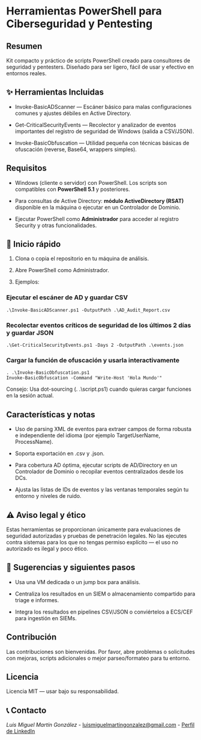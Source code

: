 # Herramientas PowerShell para Ciberseguridad y Pentesting

## Resumen

Kit compacto y práctico de scripts PowerShell creado para consultores de seguridad y pentesters. Diseñado para ser ligero, fácil de usar y efectivo en entornos reales.

## ✨ Herramientas Incluidas

* Invoke-BasicADScanner — Escáner básico para malas configuraciones comunes y ajustes débiles en Active Directory.

* Get-CriticalSecurityEvents — Recolector y analizador de eventos importantes del registro de seguridad de Windows (salida a CSV/JSON).

* Invoke-BasicObfuscation — Utilidad pequeña con técnicas básicas de ofuscación (reverse, Base64, wrappers simples).

## Requisitos

* Windows (cliente o servidor) con PowerShell. Los scripts son compatibles con **PowerShell 5.1** y posteriores.

* Para consultas de Active Directory: **módulo ActiveDirectory (RSAT)** disponible en la máquina o ejecutar en un Controlador de Dominio.

* Ejecutar PowerShell como **Administrador** para acceder al registro Security y otras funcionalidades.

## 🚀 Inicio rápido

1. Clona o copia el repositorio en tu máquina de análisis.

2. Abre PowerShell como Administrador.

3. Ejemplos:

### Ejecutar el escáner de AD y guardar CSV
```
.\Invoke-BasicADScanner.ps1 -OutputPath .\AD_Audit_Report.csv
```

### Recolectar eventos críticos de seguridad de los últimos 2 días y guardar JSON
```
.\Get-CriticalSecurityEvents.ps1 -Days 2 -OutputPath .\events.json
```

### Cargar la función de ofuscación y usarla interactivamente
```
. .\Invoke-BasicObfuscation.ps1
Invoke-BasicObfuscation -Command "Write-Host 'Hola Mundo'"
```
Consejo: Usa dot-sourcing (. .\script.ps1) cuando quieras cargar funciones en la sesión actual.

## Características y notas

* Uso de parsing XML de eventos para extraer campos de forma robusta e independiente del idioma (por ejemplo TargetUserName, ProcessName).

* Soporta exportación en .csv y .json.

* Para cobertura AD óptima, ejecutar scripts de AD/Directory en un Controlador de Dominio o recopilar eventos centralizados desde los DCs.

* Ajusta las listas de IDs de eventos y las ventanas temporales según tu entorno y niveles de ruido.

## ⚠️ Aviso legal y ético

Estas herramientas se proporcionan únicamente para evaluaciones de seguridad autorizadas y pruebas de penetración legales. No las ejecutes contra sistemas para los que no tengas permiso explícito — el uso no autorizado es ilegal y poco ético.

## 📎 Sugerencias y siguientes pasos

* Usa una VM dedicada o un jump box para análisis.

* Centraliza los resultados en un SIEM o almacenamiento compartido para triage e informes.

* Integra los resultados en pipelines CSV/JSON o conviértelos a ECS/CEF para ingestión en SIEMs.

## Contribución

Las contribuciones son bienvenidas. Por favor, abre problemas o solicitudes con mejoras, scripts adicionales o mejor parseo/formateo para tu entorno.

## Licencia

Licencia MIT — usar bajo su responsabilidad.

## 📞 Contacto

*Luis Miguel Martín González* - [luismiguelmartingonzalez@gmail.com](mailto:luismiguelmartingonzalez@gmail.com) - [Perfil de LinkedIn](https://www.linkedin.com/in/luismiguelmartingonzalez/)
